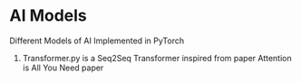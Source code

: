 # AI Models
Different Models of AI Implemented in PyTorch

1. Transformer.py is a Seq2Seq Transformer inspired from paper Attention is All You Need paper
